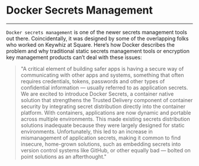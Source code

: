 # Docker Secrets Management
---
`Docker secrets management` is one of the newer secrets management tools out there. Coincidentally, it was designed by some of the overlapping folks who worked on Keywhiz at Square. Here’s how Docker describes the problem and why traditional static secrets management tools or encryption key management products can’t deal with these issues:

> "A critical element of building safer apps is having a secure way of communicating with other apps and systems, something that often requires credentials, tokens, passwords and other types of confidential information — usually referred to as application secrets. We are excited to introduce Docker Secrets, a container native solution that strengthens the Trusted Delivery component of container security by integrating secret distribution directly into the container platform.
With containers, applications are now dynamic and portable across multiple environments. This made existing secrets distribution solutions inadequate because they were largely designed for static environments. Unfortunately, this led to an increase in mismanagement of application secrets, making it common to find insecure, home-grown solutions, such as embedding secrets into version control systems like GitHub, or other equally bad — bolted on point solutions as an afterthought."
